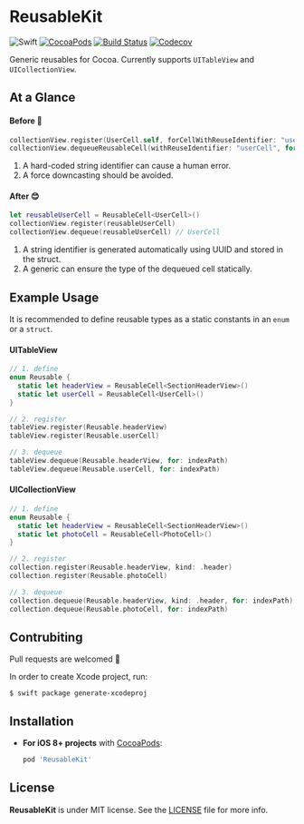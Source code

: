 # ReusableKit

![Swift](https://img.shields.io/badge/Swift-3.1-orange.svg)
[![CocoaPods](http://img.shields.io/cocoapods/v/ReusableKit.svg)](https://cocoapods.org/pods/ReusableKit)
[![Build Status](https://travis-ci.org/devxoul/ReusableKit.svg)](https://travis-ci.org/devxoul/ReusableKit)
[![Codecov](https://img.shields.io/codecov/c/github/devxoul/ReusableKit.svg)](https://codecov.io/gh/devxoul/ReusableKit)

Generic reusables for Cocoa. Currently supports `UITableView` and `UICollectionView`.

## At a Glance

#### Before 🤢

```swift
collectionView.register(UserCell.self, forCellWithReuseIdentifier: "userCell")
collectionView.dequeueReusableCell(withReuseIdentifier: "userCell", for: indexPath) as! UserCell
```

1. A hard-coded string identifier can cause a human error.
2. A force downcasting should be avoided.

#### After 😊

```swift
let reusableUserCell = ReusableCell<UserCell>()
collectionView.register(reusableUserCell)
collectionView.dequeue(reusableUserCell) // UserCell
```

1. A string identifier is generated automatically using UUID and stored in the struct.
2. A generic can ensure the type of the dequeued cell statically.

## Example Usage

It is recommended to define reusable types as a static constants in an `enum` or a `struct`.

#### UITableView

```swift
// 1. define
enum Reusable {
  static let headerView = ReusableCell<SectionHeaderView>()
  static let userCell = ReusableCell<UserCell>()
}

// 2. register
tableView.register(Reusable.headerView)
tableView.register(Reusable.userCell)

// 3. dequeue
tableView.dequeue(Reusable.headerView, for: indexPath)
tableView.dequeue(Reusable.userCell, for: indexPath)
```

#### UICollectionView

```swift
// 1. define
enum Reusable {
  static let headerView = ReusableCell<SectionHeaderView>()
  static let photoCell = ReusableCell<PhotoCell>()
}

// 2. register
collection.register(Reusable.headerView, kind: .header)
collection.register(Reusable.photoCell)

// 3. dequeue
collection.dequeue(Reusable.headerView, kind: .header, for: indexPath)
collection.dequeue(Reusable.photoCell, for: indexPath)
```

## Contrubiting

Pull requests are welcomed 💖

In order to create Xcode project, run:

```console
$ swift package generate-xcodeproj
```

## Installation

- **For iOS 8+ projects** with [CocoaPods](https://cocoapods.org):

    ```ruby
    pod 'ReusableKit'
    ```

## License

**ReusableKit** is under MIT license. See the [LICENSE](LICENSE) file for more info.
